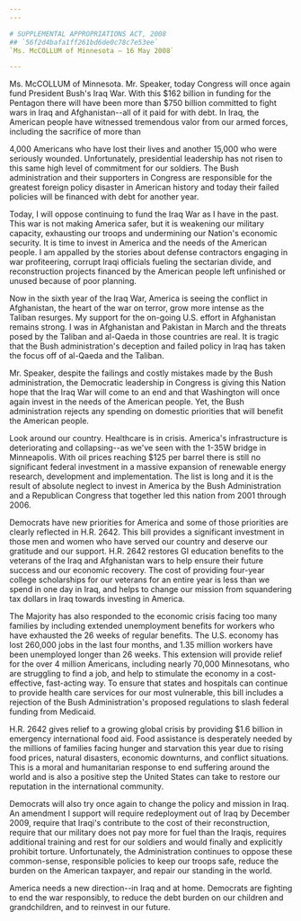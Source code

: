 ```yaml
---
---

# SUPPLEMENTAL APPROPRIATIONS ACT, 2008
## `56f2d4bafa1ff261bd6de0c78c7e53ee`
`Ms. McCOLLUM of Minnesota — 16 May 2008`

---
```



Ms. McCOLLUM of Minnesota. Mr. Speaker, today Congress will once 
again fund President Bush's Iraq War. With this $162 billion in funding 
for the Pentagon there will have been more than $750 billion committed 
to fight wars in Iraq and Afghanistan--all of it paid for with debt. In 
Iraq, the American people have witnessed tremendous valor from our 
armed forces, including the sacrifice of more than


4,000 Americans who have lost their lives and another 15,000 who were 
seriously wounded. Unfortunately, presidential leadership has not risen 
to this same high level of commitment for our soldiers. The Bush 
administration and their supporters in Congress are responsible for the 
greatest foreign policy disaster in American history and today their 
failed policies will be financed with debt for another year.

Today, I will oppose continuing to fund the Iraq War as I have in the 
past. This war is not making America safer, but it is weakening our 
military capacity, exhausting our troops and undermining our Nation's 
economic security. It is time to invest in America and the needs of the 
American people. I am appalled by the stories about defense contractors 
engaging in war profiteering, corrupt Iraqi officials fueling the 
sectarian divide, and reconstruction projects financed by the American 
people left unfinished or unused because of poor planning.

Now in the sixth year of the Iraq War, America is seeing the conflict 
in Afghanistan, the heart of the war on terror, grow more intense as 
the Taliban resurges. My support for the on-going U.S. effort in 
Afghanistan remains strong. I was in Afghanistan and Pakistan in March 
and the threats posed by the Taliban and al-Qaeda in those countries 
are real. It is tragic that the Bush administration's deception and 
failed policy in Iraq has taken the focus off of al-Qaeda and the 
Taliban.

Mr. Speaker, despite the failings and costly mistakes made by the 
Bush administration, the Democratic leadership in Congress is giving 
this Nation hope that the Iraq War will come to an end and that 
Washington will once again invest in the needs of the American people. 
Yet, the Bush administration rejects any spending on domestic 
priorities that will benefit the American people.

Look around our country. Healthcare is in crisis. America's 
infrastructure is deteriorating and collapsing--as we've seen with the 
1-35W bridge in Minneapolis. With oil prices reaching $125 per barrel 
there is still no significant federal investment in a massive expansion 
of renewable energy research, development and implementation. The list 
is long and it is the result of absolute neglect to invest in America 
by the Bush Administration and a Republican Congress that together led 
this nation from 2001 through 2006.

Democrats have new priorities for America and some of those 
priorities are clearly reflected in H.R. 2642. This bill provides a 
significant investment in those men and women who have served our 
country and deserve our gratitude and our support. H.R. 2642 restores 
GI education benefits to the veterans of the Iraq and Afghanistan wars 
to help ensure their future success and our economic recovery. The cost 
of providing four-year college scholarships for our veterans for an 
entire year is less than we spend in one day in Iraq, and helps to 
change our mission from squandering tax dollars in Iraq towards 
investing in America.

The Majority has also responded to the economic crisis facing too 
many families by including extended unemployment benefits for workers 
who have exhausted the 26 weeks of regular benefits. The U.S. economy 
has lost 260,000 jobs in the last four months, and 1.35 million workers 
have been unemployed longer than 26 weeks. This extension will provide 
relief for the over 4 million Americans, including nearly 70,000 
Minnesotans, who are struggling to find a job, and help to stimulate 
the economy in a cost-effective, fast-acting way. To ensure that states 
and hospitals can continue to provide health care services for our most 
vulnerable, this bill includes a rejection of the Bush Administration's 
proposed regulations to slash federal funding from Medicaid.

H.R. 2642 gives relief to a growing global crisis by providing $1.6 
billion in emergency international food aid. Food assistance is 
desperately needed by the millions of families facing hunger and 
starvation this year due to rising food prices, natural disasters, 
economic downturns, and conflict situations. This is a moral and 
humanitarian response to end suffering around the world and is also a 
positive step the United States can take to restore our reputation in 
the international community.

Democrats will also try once again to change the policy and mission 
in Iraq. An amendment I support will require redeployment out of Iraq 
by December 2009, require that Iraqi's contribute to the cost of their 
reconstruction, require that our military does not pay more for fuel 
than the Iraqis, requires additional training and rest for our soldiers 
and would finally and explicitly prohibit torture. Unfortunately, the 
Administration continues to oppose these common-sense, responsible 
policies to keep our troops safe, reduce the burden on the American 
taxpayer, and repair our standing in the world.

America needs a new direction--in Iraq and at home. Democrats are 
fighting to end the war responsibly, to reduce the debt burden on our 
children and grandchildren, and to reinvest in our future.
